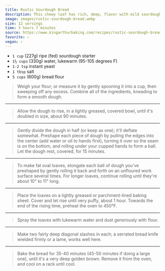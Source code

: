 ```yaml
---
title: Rustic Sourdough Bread
description: This chewy loaf has rich, deep, flavor with mild sourdough tang. Since it includes commercial yeast as well as starter, you're guaranteed a good, strong rise — even if your starter isn't quite up to snuff.
image: images/rustic-sourdough-bread.webp
size: 12 servings
time: 3 hours 7 minutes
source: https://www.kingarthurbaking.com/recipes/rustic-sourdough-bread-recipe
favorite: ✓
vegan: ✓
---
```


* `1 cup` (227g) ripe (fed) sourdough starter
* `1½ cups` (330g) water, lukewarm (95-105 degrees F)
* `1-2 tsp` instant yeast
* `1 tbsp` salt
* `5 cups` (600g) bread flour

> Weigh your flour; or measure it by gently spooning it into a cup, then sweeping off any excess. Combine all of the ingredients, kneading to form a smooth dough.

---

> Allow the dough to rise, in a lightly greased, covered bowl, until it's doubled in size, about 90 minutes.

---

> Gently divide the dough in half (or keep as one); it'll deflate somewhat. Preshape each piece of dough by pulling the edges into the center (add water or oil to hands first), turning it over so the seam is on the bottom, and rolling under your cupped hands to form a ball. Let the dough rest, covered, for 15 minutes.

---

> To make fat oval loaves, elongate each ball of dough you've preshaped by gently rolling it back and forth on an unfloured work surface several times. For longer loaves, continue rolling until they're about 10" to 11" long. 

---

> Place the loaves on a lightly greased or parchment-lined baking sheet. Cover and let rise until very puffy, about 1 hour. Towards the end of the rising time, preheat the oven to 450°F.

---

> Spray the loaves with lukewarm water and dust generously with flour.

---

> Make two fairly deep diagonal slashes in each; a serrated bread knife wielded firmly or a lame, works well here.

---

> Bake the bread for 35-40 minutes (45-50 minutes if doing a large one), until it's a very deep golden brown. Remove it from the oven, and cool on a rack until cool.
